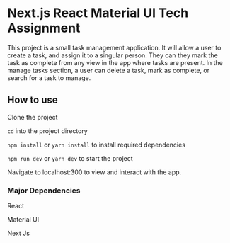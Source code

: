 # Next.js React Material UI Tech Assignment

This project is a small task management application. It will allow a user to create a task, and assign it to a singular person. They can they mark the task as complete from any view in the app where tasks are present. In the manage tasks section, a user can delete a task, mark as complete, or search for a task to manage.

## How to use

Clone the project

`cd` into the project directory

`npm install` or `yarn install` to install required dependencies

`npm run dev` or `yarn dev` to start the project

Navigate to localhost:300 to view and interact with the app.

### Major Dependencies
React

Material UI

Next Js
